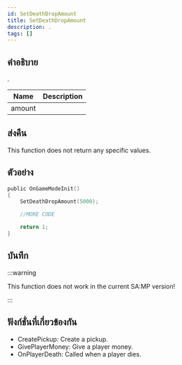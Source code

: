 ```yaml
---
id: SetDeathDropAmount
title: SetDeathDropAmount
description: .
tags: []
---
```


## คำอธิบาย

.

| Name   | Description |
| ------ | ----------- |
| amount |             |

## ส่งคืน

This function does not return any specific values.

## ตัวอย่าง

```c
public OnGameModeInit()
{
    SetDeathDropAmount(5000);

    //MORE CODE

    return 1;
}
```

## บันทึก

:::warning

This function does not work in the current SA:MP version!

:::

## ฟังก์ชั่นที่เกี่ยวข้องกัน

- CreatePickup: Create a pickup.
- GivePlayerMoney: Give a player money.
- OnPlayerDeath: Called when a player dies.
